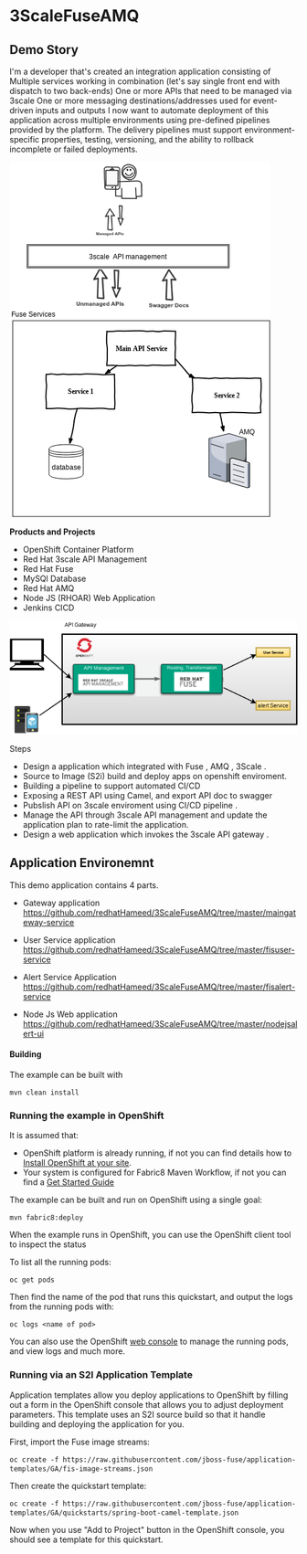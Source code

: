 # 3ScaleFuseAMQ


## Demo Story

I'm a developer that's created an integration application consisting of
Multiple services working in combination (let's say single front end with dispatch to two back-ends)
One or more APIs that need to be managed via 3scale
One or more messaging destinations/addresses used for event-driven inputs and outputs
I now want to automate deployment of this application across multiple environments using pre-defined pipelines provided by the platform.  The delivery pipelines must support environment-specific properties, testing, versioning, and the ability to rollback incomplete or failed deployments.

![alt text](images/outline.png "outline")




**Products and Projects**

* OpenShift Container Platform
* Red Hat 3scale API Management
* Red Hat Fuse
* MySQl Database
* Red Hat AMQ
* Node JS (RHOAR) Web Application 
* Jenkins CICD


![alt text](images/image2.png "outline 2")






 Steps

* Design a application which integrated with Fuse , AMQ , 3Scale .
* Source to Image (S2i) build and deploy apps on openshift enviroment. 
* Building a pipeline to support automated CI/CD
* Exposing a REST API using Camel, and export API doc to swagger
* Pubslish API on 3scale enviroment using CI/CD pipeline .
* Manage the API through 3scale API management and update the application plan to rate-limit the application.
* Design a web application which invokes the 3scale API gateway .

## Application Environemnt

This demo application contains 4 parts.
 - Gateway application 
    https://github.com/redhatHameed/3ScaleFuseAMQ/tree/master/maingateway-service
    
 - User Service application
    https://github.com/redhatHameed/3ScaleFuseAMQ/tree/master/fisuser-service
    
 - Alert Service Application
    https://github.com/redhatHameed/3ScaleFuseAMQ/tree/master/fisalert-service
    
 - Node Js Web application  
    https://github.com/redhatHameed/3ScaleFuseAMQ/tree/master/nodejsalert-ui


#### Building
The example can be built with

    mvn clean install

### Running the example in OpenShift

It is assumed that:
- OpenShift platform is already running, if not you can find details how to [Install OpenShift at your site](https://docs.openshift.com/container-platform/3.3/install_config/index.html).
- Your system is configured for Fabric8 Maven Workflow, if not you can find a [Get Started Guide](https://access.redhat.com/documentation/en/red-hat-jboss-middleware-for-openshift/3/single/red-hat-jboss-fuse-integration-services-20-for-openshift/)

The example can be built and run on OpenShift using a single goal:

    mvn fabric8:deploy

When the example runs in OpenShift, you can use the OpenShift client tool to inspect the status

To list all the running pods:

    oc get pods

Then find the name of the pod that runs this quickstart, and output the logs from the running pods with:

    oc logs <name of pod>

You can also use the OpenShift [web console](https://docs.openshift.com/container-platform/3.3/getting_started/developers_console.html#developers-console-video) to manage the
running pods, and view logs and much more.

### Running via an S2I Application Template

Application templates allow you deploy applications to OpenShift by filling out a form in the OpenShift console that allows you to adjust deployment parameters.  This template uses an S2I source build so that it handle building and deploying the application for you.

First, import the Fuse image streams:

    oc create -f https://raw.githubusercontent.com/jboss-fuse/application-templates/GA/fis-image-streams.json

Then create the quickstart template:

    oc create -f https://raw.githubusercontent.com/jboss-fuse/application-templates/GA/quickstarts/spring-boot-camel-template.json

Now when you use "Add to Project" button in the OpenShift console, you should see a template for this quickstart. 

